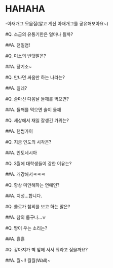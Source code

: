 # HAHAHA
-아재개그 모음집(알고 계신 아재개그를 공유해보아요~)

#Q. 소금의 유통기한은 얼마나 될까?


##A. 천일염!


#Q. 미소의 반댓말은?


##A. 당기소~


#Q. 만나면 싸움만 하는 나라는?


##A. 칠레?


#Q. 술마신 다음날 들깨를 먹으면?


##A. 들깨를 먹으면 술이 들깨


#Q. 세상에서 재일 잘생긴 가위는?


##A. 핸썸가이


#Q. 지금 인도의 시각은?


##A. 인도네시아


#Q. 3월에 대학생들이 강한 이유는?


##A. 개강해서ㅋㅋㅋ


#Q. 항상 미안해하는 연예인?


##A. 지성...합니다.


#Q. 쏠로가 참외를 보고 하는 말은?


##A. 참외 롭구나...ㅠ


#Q. 땅이 우는 소리는?


##A. 흙흙


#Q. 강아지가 벽 앞에 서서 뭐라고 짖을까요?


##A. 월~!! 월월(Wall)~


